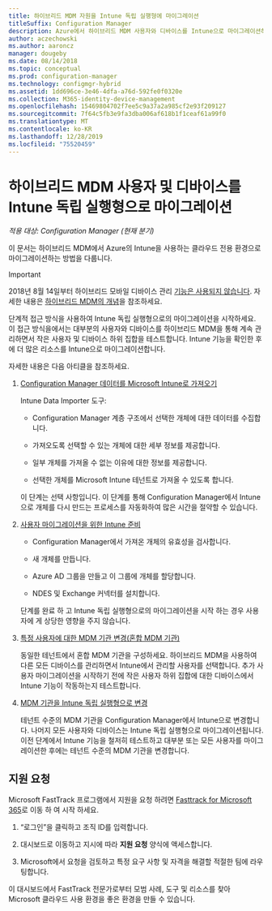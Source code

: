 ```yaml
---
title: 하이브리드 MDM 자원을 Intune 독립 실행형에 마이그레이션
titleSuffix: Configuration Manager
description: Azure에서 하이브리드 MDM 사용자와 디바이스를 Intune으로 마이그레이션하는 방법을 알아봅니다.
author: aczechowski
ms.author: aaroncz
manager: dougeby
ms.date: 08/14/2018
ms.topic: conceptual
ms.prod: configuration-manager
ms.technology: configmgr-hybrid
ms.assetid: 1dd696ce-3e46-4dfa-a76d-592fe0f0320e
ms.collection: M365-identity-device-management
ms.openlocfilehash: 15469804702f7ee5c9a37a2a985cf2e93f209127
ms.sourcegitcommit: 7f64c5fb3e9fa3dba006af618b1f1ceaf61a99f0
ms.translationtype: MT
ms.contentlocale: ko-KR
ms.lasthandoff: 12/28/2019
ms.locfileid: "75520459"
---
```

# <a name="migrate-hybrid-mdm-users-and-devices-to-intune-standalone"></a>하이브리드 MDM 사용자 및 디바이스를 Intune 독립 실행형으로 마이그레이션

*적용 대상: Configuration Manager (현재 분기)*    

이 문서는 하이브리드 MDM에서 Azure의 Intune을 사용하는 클라우드 전용 환경으로 마이그레이션하는 방법을 다룹니다. 

> [!Important]  
> 2018년 8월 14일부터 하이브리드 모바일 디바이스 관리 [기능은 사용되지 않습니다](/sccm/core/plan-design/changes/deprecated/removed-and-deprecated-cmfeatures). 자세한 내용은 [하이브리드 MDM의 개념](/sccm/mdm/understand/hybrid-mobile-device-management)을 참조하세요.<!--Intune feature 2683117-->  


단계적 접근 방식을 사용하여 Intune 독립 실행형으로의 마이그레이션을 시작하세요. 이 접근 방식을에서는 대부분의 사용자와 디바이스를 하이브리드 MDM을 통해 계속 관리하면서 작은 사용자 및 디바이스 하위 집합을 테스트합니다. Intune 기능을 확인한 후에 더 많은 리소스를 Intune으로 마이그레이션합니다.    

자세한 내용은 다음 아티클을 참조하세요.    
  
1. [Configuration Manager 데이터를 Microsoft Intune로 가져오기](migrate-import-data.md)   

    Intune Data Importer 도구:  

    - Configuration Manager 계층 구조에서 선택한 개체에 대한 데이터를 수집합니다.  

    - 가져오도록 선택할 수 있는 개체에 대한 세부 정보를 제공합니다.   

    - 일부 개체를 가져올 수 없는 이유에 대한 정보를 제공합니다.  

    - 선택한 개체를 Microsoft Intune 테넌트로 가져올 수 있도록 합니다.  

    이 단계는 선택 사항입니다. 이 단계를 통해 Configuration Manager에서 Intune으로 개체를 다시 만드는 프로세스를 자동화하여 많은 시간을 절약할 수 있습니다.  

2. [사용자 마이그레이션을 위한 Intune 준비](migrate-prepare-intune.md)    

    - Configuration Manager에서 가져온 개체의 유효성을 검사합니다.  

    - 새 개체를 만듭니다.  

    - Azure AD 그룹을 만들고 이 그룹에 개체를 할당합니다.  

    - NDES 및 Exchange 커넥터를 설치합니다.  

    단계를 완료 하 고 Intune 독립 실행형으로의 마이그레이션을 시작 하는 경우 사용자에 게 상당한 영향을 주지 않습니다.   

3. [특정 사용자에 대한 MDM 기관 변경(혼합 MDM 기관)](migrate-mixed-authority.md)    

    동일한 테넌트에서 혼합 MDM 기관을 구성하세요. 하이브리드 MDM을 사용하여 다른 모든 디바이스를 관리하면서 Intune에서 관리할 사용자를 선택합니다. 추가 사용자 마이그레이션을 시작하기 전에 작은 사용자 하위 집합에 대한 디바이스에서 Intune 기능이 작동하는지 테스트합니다.   

4. [MDM 기관을 Intune 독립 실행형으로 변경](change-mdm-authority.md)     

    테넌트 수준의 MDM 기관을 Configuration Manager에서 Intune으로 변경합니다. 나머지 모든 사용자와 디바이스는 Intune 독립 실행형으로 마이그레이션됩니다. 이전 단계에서 Intune 기능을 철저히 테스트하고 대부분 또는 모든 사용자를 마이그레이션한 후에는 테넌트 수준의 MDM 기관을 변경합니다.



## <a name="request-assistance"></a>지원 요청
<!--Intune bug 2339232-->
Microsoft FastTrack 프로그램에서 지원을 요청 하려면 [Fasttrack for Microsoft 365](https://fasttrack.microsoft.com/microsoft365/capabilities?view=security)로 이동 하 여 시작 하세요.

1. “로그인”을 클릭하고 조직 ID를 입력합니다.  

2. 대시보드로 이동하고 지시에 따라 **지원 요청** 양식에 액세스합니다.    

3. Microsoft에서 요청을 검토하고 특정 요구 사항 및 자격을 해결할 적절한 팀에 라우팅합니다.  

이 대시보드에서 FastTrack 전문가로부터 모범 사례, 도구 및 리소스를 찾아 Microsoft 클라우드 사용 환경을 좋은 환경을 만들 수 있습니다.

